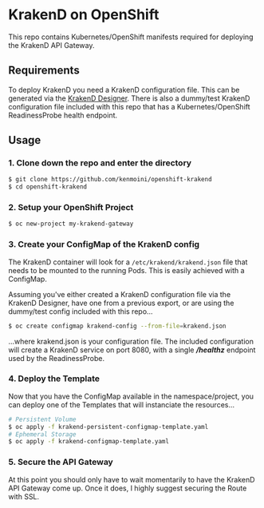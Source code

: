 # KrakenD on OpenShift

This repo contains Kubernetes/OpenShift manifests required for deploying the KrakenD API Gateway.

## Requirements

To deploy KrakenD you need a KrakenD configuration file.  This can be generated via the [KrakenD Designer](https://designer.krakend.io/).  There is also a dummy/test KrakenD configuration file included with this repo that has a Kubernetes/OpenShift ReadinessProbe health endpoint.

## Usage

### 1. Clone down the repo and enter the directory

```bash
$ git clone https://github.com/kenmoini/openshift-krakend
$ cd openshift-krakend
```

### 2. Setup your OpenShift Project

```bash
$ oc new-project my-krakend-gateway
```

### 3. Create your ConfigMap of the KrakenD config

The KrakenD container will look for a `/etc/krakend/krakend.json` file that needs to be mounted to the running Pods.  This is easily achieved with a ConfigMap.

Assuming you've either created a KrakenD configuration file via the KrakenD Designer, have one from a previous export, or are using the dummy/test config included with this repo...

```bash
$ oc create configmap krakend-config --from-file=krakend.json
```

...where krakend.json is your configuration file.  The included configuration will create a KrakenD service on port 8080, with a single ***/healthz*** endpoint used by the ReadinessProbe.

### 4. Deploy the Template

Now that you have the ConfigMap available in the namespace/project, you can deploy one of the Templates that will instanciate the resources...

```bash
# Persistent Volume
$ oc apply -f krakend-persistent-configmap-template.yaml
# Ephemeral Storage
$ oc apply -f krakend-configmap-template.yaml
```

### 5. Secure the API Gateway

At this point you should only have to wait momentarily to have the KrakenD API Gateway come up.  Once it does, I highly suggest securing the Route with SSL.